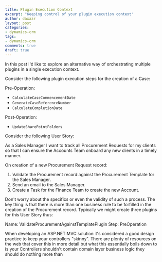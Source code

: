 ```yaml
---
title: Plugin Execution Context
excerpt: "Keeping control of your plugin execution context"
author: daxaar
layout: post
categories:
- dynamics-crm
tags:
- dynamics-crm
comments: true
draft: true
---
```


In this post I'd like to explore an alternative way of orchestrating multiple plugins in a single execution context.

Consider the following plugin execution steps for the creation of a Case:

Pre-Operation:  
- `CalculateCaseCommencementDate`  
- `GenerateCaseReferenceNumber`  
- `CalculateCompletionDate`  

Post-Operation:  
- `UpdateSharePointFolders`

Consider the following User Story:

As a Sales Manager I want to track all Procurement Requests for my clients so that I can ensure the Accounts Team onboard any new clients in a timely manner.   

On creation of a new Procurement Request record:

1. Validate the Procurement record against the Procurement Template for the Sales Manager.
2. Send an email to the Sales Manager.
3. Create a Task for the Finance Team to create the new Account.

Don't worry about the specifics or even the validity of such a process.  The key thing is that there is more than one business rule to be forfilled in the creation of the Procurement record.  Typically we might create three plugins for this User Story thus:

Name: ValidateProcurementAgainstTemplatePlugin
Step: PreOperation


When developing an ASP.NET MVC solution it's considered a good design practice to keep your controllers "skinny".  There are plenty of resources on the web that cover this in more detail but what this essentially boils down to is your Controllers shouldn't contain domain layer business logic they should do nothing more than
